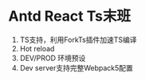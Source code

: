 <!--
 * @Date: 2021-05-03 14:49:47
 * @LastEditTime: 2021-05-03 15:21:43
 * @Description:
-->
# Antd React Ts末班
1. TS支持，利用ForkTs插件加速TS编译
2. Hot reload
3. DEV/PROD 环境预设
4. Dev server支持完整Webpack5配置

